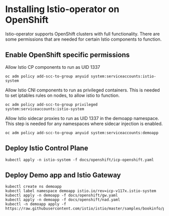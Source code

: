# Installing Istio-operator on OpenShift
Istio-operator supports OpenShift clusters with full functionality. There are some permissions that are needed for certain Istio components to function.
## Enable OpenShift specific permissions
Allow Istio CP components to run as UID 1337

`oc adm policy add-scc-to-group anyuid system:serviceaccounts:istio-system`

Allow Istio CNI components to run as privileged containers. This is needed to set iptables rules on nodes, to allow istio to function.

`oc adm policy add-scc-to-group privileged system:serviceaccounts:istio-system`

Allow Istio sidecar proxies to run as UID 1337 in the demoapp namespace. This step is needed for any namespaces where sidecar injection is enabled.

`oc adm policy add-scc-to-group anyuid system:serviceaccounts:demoapp`

## Deploy Istio Control Plane
`kubectl apply -n istio-system -f docs/openshift/icp-openshift.yaml`

## Deploy Demo app and Istio Gateway
```
kubectl create ns demoapp
kubectl label namespace demoapp istio.io/rev=icp-v117x.istio-system
kubectl apply -n demoapp -f docs/openshift/gw.yaml
kubectl apply -n demoapp -f docs/openshift/nad.yaml
kubectl -n demoapp apply -f https://raw.githubusercontent.com/istio/istio/master/samples/bookinfo/platform/kube/bookinfo.yaml
```


